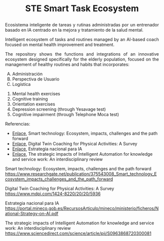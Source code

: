 
# <p align="center">STE Smart Task Ecosystem</p>

<p align="justify">Ecosistema inteligente de tareas y rutinas administradas por un entrenador basado en IA centrado en la mejora y tratamiento de la salud mental.</p>

<p align="justify">Intelligent ecosystem of tasks and routines managed by an AI-based coach focused on mental health improvement and treatment.</p>

<p align="justify">The repository shows the functions and integrations of an innovative ecosystem designed specifically for the elderly population, focused on the management of healthy routines and habits that incorporates:</p>

<ol type="A">
  <li>Administración </li>
  <li>Perspectiva de Usuario </li>
  <li>Logística </li>
</ol>

<ol>
  <li>Mental health exercises</li>
  <li>Cognitive training</li>
  <li>Orientation exercises</li>
  <li>Depression screening (through Yesavage test)</li>
  <li>Cognitive impairment (through Telephone Moca test)</li>
</ol>

Referencias:

<ul>
  <li><a href="https://www.researchgate.net/publication/375543008_Smart_technology_Ecosystem_impacts_challenges_and_the_path_forward" target="_blank">Enlace</a>, Smart technology: Ecosystem, impacts, challenges and the path forward</li>
  <li><a href="https://www.mdpi.com/1424-8220/20/20/5936" target="_blank">Enlace</a>, Digital Twin Coaching for Physical Activities: A Survey</li>
  <li><a href="https://portal.mineco.gob.es/RecursosArticulo/mineco/ministerio/ficheros/National-Strategy-on-AI.pdf" target="_blank">Enlace</a>, Estrategia nacional para IA</li>
  <li><a href="https://www.sciencedirect.com/science/article/pii/S0963868720300081" target="_blank">Enlace</a>, The strategic impacts of Intelligent Automation for knowledge and service work: An interdisciplinary review</li>
</ul>






Smart technology: Ecosystem, impacts, challenges and the path forward
https://www.researchgate.net/publication/375543008_Smart_technology_Ecosystem_impacts_challenges_and_the_path_forward

Digital Twin Coaching for Physical Activities: A Survey
https://www.mdpi.com/1424-8220/20/20/5936

Estrategia nacional para IA
https://portal.mineco.gob.es/RecursosArticulo/mineco/ministerio/ficheros/National-Strategy-on-AI.pdf

The strategic impacts of Intelligent Automation for knowledge and service work: An interdisciplinary review
https://www.sciencedirect.com/science/article/pii/S0963868720300081
